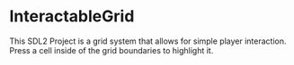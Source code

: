 # InteractableGrid

This SDL2 Project is a grid system that allows for simple player interaction.
Press a cell inside of the grid boundaries to highlight it.

